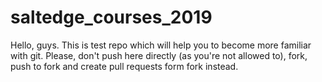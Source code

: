 # saltedge_courses_2019

Hello, guys.
This is test repo which will help you to become more familiar with git.
Please, don't push here directly (as you're not allowed to), fork, push to fork and create pull requests form fork instead.

